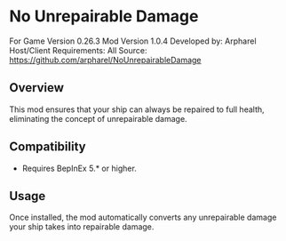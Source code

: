 # No Unrepairable Damage

For Game Version 0.26.3
Mod Version 1.0.4
Developed by: Arpharel
Host/Client Requirements: All
Source: https://github.com/arpharel/NoUnrepairableDamage

## Overview
This mod ensures that your ship can always be repaired to full health, eliminating the concept of unrepairable damage.

## Compatibility
- Requires BepInEx 5.* or higher.

## Usage
Once installed, the mod automatically converts any unrepairable damage your ship takes into repairable damage.
